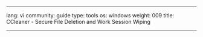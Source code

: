 

---

lang: vi
community: guide
type: tools
os: windows
weight: 009
title: CCleaner - Secure File Deletion and Work Session Wiping

---

<stub>

